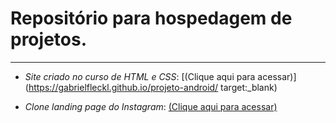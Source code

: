 
# Repositório para hospedagem de projetos.
***
* _Site criado no curso de HTML e CSS_: [(Clique aqui para acessar)](https://gabrielfleckl.github.io/projeto-android/ target:_blank)

* _Clone landing page do Instagram_: [(Clique aqui para acessar)](https://gabrielfleckl.github.io/projeto-insta/)
